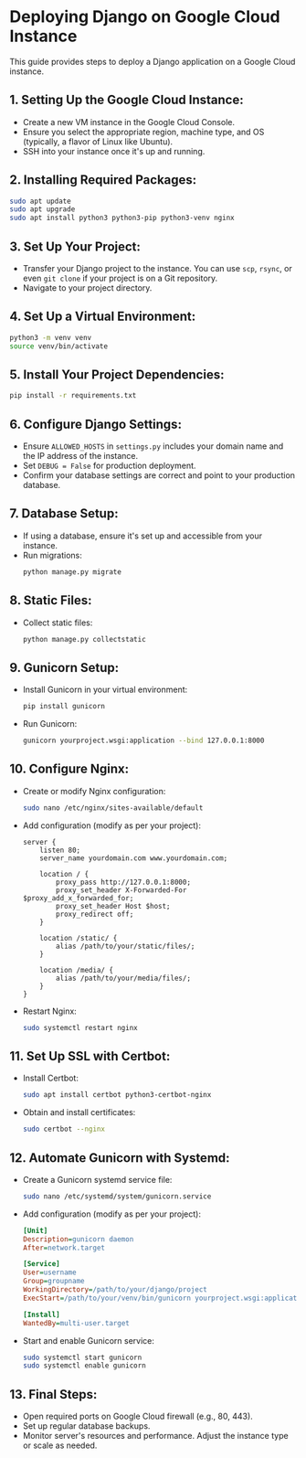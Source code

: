 
# Deploying Django on Google Cloud Instance

This guide provides steps to deploy a Django application on a Google Cloud instance.

## 1. **Setting Up the Google Cloud Instance**:
- Create a new VM instance in the Google Cloud Console.
- Ensure you select the appropriate region, machine type, and OS (typically, a flavor of Linux like Ubuntu).
- SSH into your instance once it's up and running.

## 2. **Installing Required Packages**:
```bash
sudo apt update
sudo apt upgrade
sudo apt install python3 python3-pip python3-venv nginx
```

## 3. **Set Up Your Project**:
- Transfer your Django project to the instance. You can use `scp`, `rsync`, or even `git clone` if your project is on a Git repository.
- Navigate to your project directory.

## 4. **Set Up a Virtual Environment**:
```bash
python3 -m venv venv
source venv/bin/activate
```

## 5. **Install Your Project Dependencies**:
```bash
pip install -r requirements.txt
```

## 6. **Configure Django Settings**:
- Ensure `ALLOWED_HOSTS` in `settings.py` includes your domain name and the IP address of the instance.
- Set `DEBUG = False` for production deployment.
- Confirm your database settings are correct and point to your production database.

## 7. **Database Setup**:
- If using a database, ensure it's set up and accessible from your instance.
- Run migrations:
  ```bash
  python manage.py migrate
  ```

## 8. **Static Files**:
- Collect static files:
  ```bash
  python manage.py collectstatic
  ```

## 9. **Gunicorn Setup**:
- Install Gunicorn in your virtual environment:
  ```bash
  pip install gunicorn
  ```

- Run Gunicorn:
  ```bash
  gunicorn yourproject.wsgi:application --bind 127.0.0.1:8000
  ```

## 10. **Configure Nginx**:
- Create or modify Nginx configuration:
  ```bash
  sudo nano /etc/nginx/sites-available/default
  ```

- Add configuration (modify as per your project):
  ```nginx
  server {
      listen 80;
      server_name yourdomain.com www.yourdomain.com;

      location / {
          proxy_pass http://127.0.0.1:8000;
          proxy_set_header X-Forwarded-For $proxy_add_x_forwarded_for;
          proxy_set_header Host $host;
          proxy_redirect off;
      }

      location /static/ {
          alias /path/to/your/static/files/;
      }

      location /media/ {
          alias /path/to/your/media/files/;
      }
  }
  ```

- Restart Nginx:
  ```bash
  sudo systemctl restart nginx
  ```

## 11. **Set Up SSL with Certbot**:
- Install Certbot:
  ```bash
  sudo apt install certbot python3-certbot-nginx
  ```

- Obtain and install certificates:
  ```bash
  sudo certbot --nginx
  ```

## 12. **Automate Gunicorn with Systemd**:
- Create a Gunicorn systemd service file:
  ```bash
  sudo nano /etc/systemd/system/gunicorn.service
  ```

- Add configuration (modify as per your project):
  ```ini
  [Unit]
  Description=gunicorn daemon
  After=network.target

  [Service]
  User=username
  Group=groupname
  WorkingDirectory=/path/to/your/django/project
  ExecStart=/path/to/your/venv/bin/gunicorn yourproject.wsgi:application --bind 127.0.0.1:8000

  [Install]
  WantedBy=multi-user.target
  ```

- Start and enable Gunicorn service:
  ```bash
  sudo systemctl start gunicorn
  sudo systemctl enable gunicorn
  ```

## 13. **Final Steps**:
- Open required ports on Google Cloud firewall (e.g., 80, 443).
- Set up regular database backups.
- Monitor server's resources and performance. Adjust the instance type or scale as needed.
